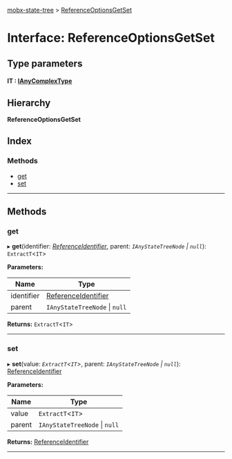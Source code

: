 [mobx-state-tree](../README.md) > [ReferenceOptionsGetSet](../interfaces/referenceoptionsgetset.md)

# Interface: ReferenceOptionsGetSet

## Type parameters
#### IT :  [IAnyComplexType](../#ianycomplextype)
## Hierarchy

**ReferenceOptionsGetSet**

## Index

### Methods

* [get](referenceoptionsgetset.md#get)
* [set](referenceoptionsgetset.md#set)

---

## Methods

<a id="get"></a>

###  get

▸ **get**(identifier: *[ReferenceIdentifier](../#referenceidentifier)*, parent: *`IAnyStateTreeNode` \| `null`*): `ExtractT`<`IT`>

**Parameters:**

| Name | Type |
| ------ | ------ |
| identifier | [ReferenceIdentifier](../#referenceidentifier) |
| parent | `IAnyStateTreeNode` \| `null` |

**Returns:** `ExtractT`<`IT`>

___
<a id="set"></a>

###  set

▸ **set**(value: *`ExtractT`<`IT`>*, parent: *`IAnyStateTreeNode` \| `null`*): [ReferenceIdentifier](../#referenceidentifier)

**Parameters:**

| Name | Type |
| ------ | ------ |
| value | `ExtractT`<`IT`> |
| parent | `IAnyStateTreeNode` \| `null` |

**Returns:** [ReferenceIdentifier](../#referenceidentifier)

___


